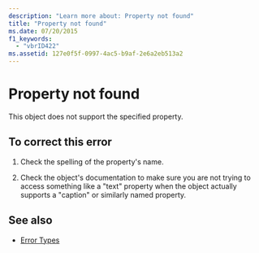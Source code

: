 ```yaml
---
description: "Learn more about: Property not found"
title: "Property not found"
ms.date: 07/20/2015
f1_keywords: 
  - "vbrID422"
ms.assetid: 127e0f5f-0997-4ac5-b9af-2e6a2eb513a2
---
```

# Property not found

This object does not support the specified property.  
  
## To correct this error  
  
1. Check the spelling of the property's name.  
  
2. Check the object's documentation to make sure you are not trying to access something like a "text" property when the object actually supports a "caption" or similarly named property.  
  
## See also

- [Error Types](../../programming-guide/language-features/error-types.md)
